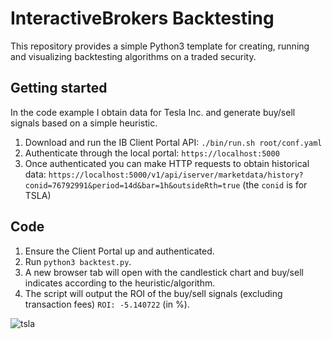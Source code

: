 # InteractiveBrokers Backtesting

This repository provides a simple Python3 template for creating, running and visualizing backtesting algorithms on a traded security.

## Getting started
In the code example I obtain data for Tesla Inc. and generate buy/sell signals based on a simple heuristic.

1. Download and run the IB Client Portal API: `./bin/run.sh root/conf.yaml`
2. Authenticate through the local portal: `https://localhost:5000`
3. Once authenticated you can make HTTP requests to obtain historical data: `https://localhost:5000/v1/api/iserver/marketdata/history?conid=76792991&period=14d&bar=1h&outsideRth=true` (the `conid` is for TSLA)

## Code
1. Ensure the Client Portal up and authenticated.
2. Run `python3 backtest.py`.
3. A new browser tab will open with the candlestick chart and buy/sell indicates according to the heuristic/algorithm.
4. The script will output the ROI of the buy/sell signals (excluding transaction fees) `ROI: -5.140722` (in %).

![tsla](https://github.com/inevolin/InteractiveBrokers-backtesting/assets/53948000/ab29e8d1-ed60-4fcf-b336-7ed28e402880)
